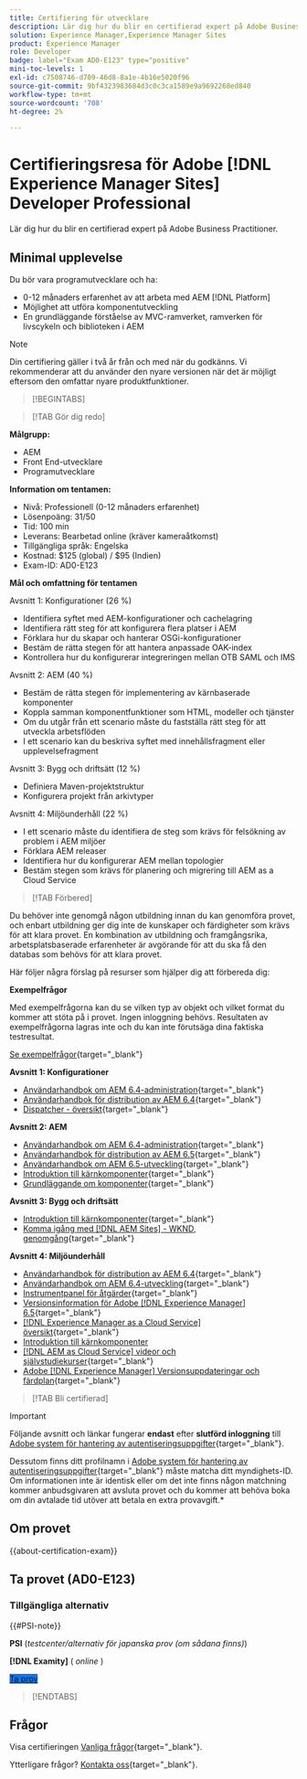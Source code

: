 ```yaml
---
title: Certifiering för utvecklare
description: Lär dig hur du blir en certifierad expert på Adobe Business Practitioner i [!DNL Experience Manager Sites].
solution: Experience Manager,Experience Manager Sites
product: Experience Manager
role: Developer
badge: label="Exam AD0-E123" type="positive"
mini-toc-levels: 1
exl-id: c7508746-d709-46d8-8a1e-4b16e5020f96
source-git-commit: 9bf4323983684d3c0c3ca1589e9a9692268ed840
workflow-type: tm+mt
source-wordcount: '708'
ht-degree: 2%

---
```


# Certifieringsresa för Adobe [!DNL Experience Manager Sites] Developer Professional

Lär dig hur du blir en certifierad expert på Adobe Business Practitioner.

## Minimal upplevelse

Du bör vara programutvecklare och ha:

* 0-12 månaders erfarenhet av att arbeta med AEM [!DNL Platform]
* Möjlighet att utföra komponentutveckling
* En grundläggande förståelse av MVC-ramverket, ramverken för livscykeln och biblioteken i AEM

>[!NOTE]
>
>Din certifiering gäller i två år från och med när du godkänns. Vi rekommenderar att du använder den nyare versionen när det är möjligt eftersom den omfattar nyare produktfunktioner.

>[!BEGINTABS]

>[!TAB Gör dig redo]

**Målgrupp:**

* AEM
* Front End-utvecklare
* Programutvecklare

**Information om tentamen:**

* Nivå: Professionell (0-12 månaders erfarenhet)
* Lösenpoäng: 31/50
* Tid: 100 min
* Leverans: Bearbetad online (kräver kameraåtkomst)
* Tillgängliga språk: Engelska
* Kostnad: $125 (global) / $95 (Indien)
* Exam-ID: AD0-E123

**Mål och omfattning för tentamen**

Avsnitt 1: Konfigurationer (26 %)

* Identifiera syftet med AEM-konfigurationer och cachelagring
* Identifiera rätt steg för att konfigurera flera platser i AEM
* Förklara hur du skapar och hanterar OSGi-konfigurationer
* Bestäm de rätta stegen för att hantera anpassade OAK-index
* Kontrollera hur du konfigurerar integreringen mellan OTB SAML och IMS

Avsnitt 2: AEM (40 %)

* Bestäm de rätta stegen för implementering av kärnbaserade komponenter
* Koppla samman komponentfunktioner som HTML, modeller och tjänster
* Om du utgår från ett scenario måste du fastställa rätt steg för att utveckla arbetsflöden
* I ett scenario kan du beskriva syftet med innehållsfragment eller upplevelsefragment

Avsnitt 3: Bygg och driftsätt (12 %)

* Definiera Maven-projektstruktur
* Konfigurera projekt från arkivtyper

Avsnitt 4: Miljöunderhåll (22 %)

* I ett scenario måste du identifiera de steg som krävs för felsökning av problem i AEM miljöer
* Förklara AEM releaser
* Identifiera hur du konfigurerar AEM mellan topologier
* Bestäm stegen som krävs för planering och migrering till AEM as a Cloud Service

>[!TAB Förbered]

Du behöver inte genomgå någon utbildning innan du kan genomföra provet, och enbart utbildning ger dig inte de kunskaper och färdigheter som krävs för att klara provet. En kombination av utbildning och framgångsrika, arbetsplatsbaserade erfarenheter är avgörande för att du ska få den databas som behövs för att klara provet.

Här följer några förslag på resurser som hjälper dig att förbereda dig:

**Exempelfrågor**

Med exempelfrågorna kan du se vilken typ av objekt och vilket format du kommer att stöta på i provet. Ingen inloggning behövs. Resultaten av exempelfrågorna lagras inte och du kan inte förutsäga dina faktiska testresultat.

[Se exempelfrågor](https://scorpion.caveon.com/launchpad/ad3-e123-adobe-experience-manager-sites-developer-professional-sample-questions){target="_blank"}

**Avsnitt 1: Konfigurationer**

* [Användarhandbok om AEM 6.4-administration](https://experienceleague.adobe.com/docs/experience-manager-64/administering/home.html){target="_blank"}
* [Användarhandbok för distribution av AEM 6.4](https://experienceleague.adobe.com/docs/experience-manager-64/deploying/home.html){target="_blank"}
* [Dispatcher - översikt](https://experienceleague.adobe.com/docs/experience-manager-dispatcher/using/dispatcher.html){target="_blank"}

**Avsnitt 2: AEM**

* [Användarhandbok om AEM 6.4-administration](https://experienceleague.adobe.com/docs/experience-manager-64/administering/home.html){target="_blank"}
* [Användarhandbok för distribution av AEM 6.5](https://experienceleague.adobe.com/docs/experience-manager-65/deploying/home.html){target="_blank"}
* [Användarhandbok om AEM 6.5-utveckling](https://experienceleague.adobe.com/docs/experience-manager-65/developing/home.html){target="_blank"}
* [Introduktion till kärnkomponenter](https://experienceleague.adobe.com/docs/experience-manager-core-components/using/introduction.html){target="_blank"}
* [Grundläggande om komponenter](https://experienceleague.adobe.com/docs/experience-manager-learn/getting-started-wknd-tutorial-develop/project-archetype/component-basics.html){target="_blank"}

**Avsnitt 3: Bygg och driftsätt**

* [Introduktion till kärnkomponenter](https://experienceleague.adobe.com/docs/experience-manager-core-components/using/introduction.html){target="_blank"}
* [Komma igång med [!DNL AEM Sites] - WKND, genomgång](https://experienceleague.adobe.com/docs/experience-manager-learn/getting-started-wknd-tutorial-develop/overview.html){target="_blank"}


**Avsnitt 4: Miljöunderhåll**

* [Användarhandbok för distribution av AEM 6.4](https://experienceleague.adobe.com/docs/experience-manager-64/deploying/home.html?lang=en){target="_blank"}
* [Användarhandbok om AEM 6.4-utveckling](https://experienceleague.adobe.com/docs/experience-manager-64/developing/home.html?lang=en){target="_blank"}
* [Instrumentpanel för åtgärder](https://experienceleague.adobe.com/docs/experience-manager-65/administering/operations/operations-dashboard.html?lang=en#automated-maintenance-tasks){target="_blank"}
* [Versionsinformation för Adobe [!DNL Experience Manager] 6.5](https://experienceleague.adobe.com/docs/experience-manager-65/release-notes/service-pack/sp-release-notes.html){target="_blank"}
* [[!DNL Experience Manager as a Cloud Service] översikt](https://experienceleague.adobe.com/docs/experience-manager-cloud-service/content/home.html){target="_blank"}
* [Introduktion till kärnkomponenter](https://experienceleague.adobe.com/docs/experience-manager-core-components/using/introduction.html)
* [[!DNL AEM as Cloud Service] videor och självstudiekurser](https://experienceleague.adobe.com/docs/experience-manager-learn/cloud-service/overview.html){target="_blank"}
* [Adobe [!DNL Experience Manager] Versionsuppdateringar och färdplan](https://experienceleague.adobe.com/docs/experience-manager-release-information/aem-release-updates/home.html){target="_blank"}

>[!TAB Bli certifierad]

>[!IMPORTANT]
>
>Följande avsnitt och länkar fungerar **endast**  efter **slutförd inloggning** till [Adobe system för hantering av autentiseringsuppgifter](https://www.certmetrics.com/adobe){target="_blank"}.
>
>Dessutom finns ditt profilnamn i [Adobe system för hantering av autentiseringsuppgifter](https://www.certmetrics.com/adobe){target="_blank"} måste matcha ditt myndighets-ID. Om informationen inte är identisk eller om det inte finns någon matchning kommer anbudsgivaren att avsluta provet och du kommer att behöva boka om din avtalade tid utöver att betala en extra provavgift.*

## Om provet

{{about-certification-exam}}

## Ta provet (AD0-E123)

### Tillgängliga alternativ

{{#PSI-note}}

**PSI** (*testcenter/alternativ för japanska prov (om sådana finns)*)

**[!DNL Examity]** ( *online* )

<a href="https://www.certmetrics.com/adobe/candidate/examity_sso.aspx?eid=AD0-E123" target="_blank" class="spectrum-Button spectrum-Button--fill spectrum-Button--accent spectrum-Button--sizeM is-margin-bottom-big-big at-element-click-tracking" style="background-color:#1473E6">

<span class="spectrum-Button-label has-no-wrap">
   Ta prov
</span>
</a>

>[!ENDTABS]

## Frågor

Visa certifieringen [Vanliga frågor](https://experienceleague.adobe.com/docs/certification/certification/faq.html){target="_blank"}.

Ytterligare frågor? [Kontakta oss](mailto:certif@adobe.com){target="_blank"}.
